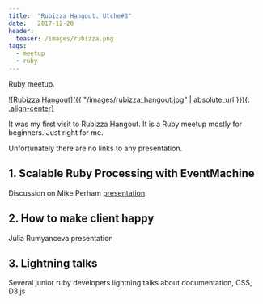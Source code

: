 ```yaml
---
title:  "Rubizza Hangout. Utche#3"
date:   2017-12-20
header:
  teaser: /images/rubizza.png
tags:
  - meetup
  - ruby
---
```

Ruby meetup.

[![Rubizza Hangout]({{ "/images/rubizza_hangout.jpg" | absolute_url }}){: .align-center}][Rubizza]

It was my first visit to Rubizza Hangout. It is a Ruby meetup mostly for beginners. Just right for me.

Unfortunately there are no links to any presentation.

## 1. Scalable Ruby Processing with EventMachine

Discussion on Mike Perham [presentation][EventMachine].

## 2. How to make client happy

Julia Rumyanceva presentation

## 3. Lightning talks

Several junior ruby developers lightning talks about documentation, CSS, D3.js

[Rubizza]: https://vk.com/rubizza
[EventMachine]: http://www.mikeperham.com/2010/01/27/scalable-ruby-processing-with-eventmachine/
